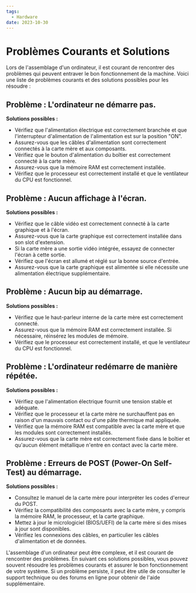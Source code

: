```yaml
---
tags:
  - Hardware
date: 2023-10-30
---
```

# Problèmes Courants et Solutions

Lors de l'assemblage d'un ordinateur, il est courant de rencontrer des problèmes qui peuvent entraver le bon fonctionnement de la machine. Voici une liste de problèmes courants et des solutions possibles pour les résoudre :

## Problème : L'ordinateur ne démarre pas.

**Solutions possibles :**
- Vérifiez que l'alimentation électrique est correctement branchée et que l'interrupteur d'alimentation de l'alimentation est sur la position "ON".
- Assurez-vous que les câbles d'alimentation sont correctement connectés à la carte mère et aux composants.
- Vérifiez que le bouton d'alimentation du boîtier est correctement connecté à la carte mère.
- Assurez-vous que la mémoire RAM est correctement installée.
- Vérifiez que le processeur est correctement installé et que le ventilateur du CPU est fonctionnel.

## Problème : Aucun affichage à l'écran.

**Solutions possibles :**
- Vérifiez que le câble vidéo est correctement connecté à la carte graphique et à l'écran.
- Assurez-vous que la carte graphique est correctement installée dans son slot d'extension.
- Si la carte mère a une sortie vidéo intégrée, essayez de connecter l'écran à cette sortie.
- Vérifiez que l'écran est allumé et réglé sur la bonne source d'entrée.
- Assurez-vous que la carte graphique est alimentée si elle nécessite une alimentation électrique supplémentaire.

## Problème : Aucun bip au démarrage.

**Solutions possibles :**
- Vérifiez que le haut-parleur interne de la carte mère est correctement connecté.
- Assurez-vous que la mémoire RAM est correctement installée. Si nécessaire, réinsérez les modules de mémoire.
- Vérifiez que le processeur est correctement installé, et que le ventilateur du CPU est fonctionnel.

## Problème : L'ordinateur redémarre de manière répétée.

**Solutions possibles :**
- Vérifiez que l'alimentation électrique fournit une tension stable et adéquate.
- Vérifiez que le processeur et la carte mère ne surchauffent pas en raison d'un mauvais contact ou d'une pâte thermique mal appliquée.
- Vérifiez que la mémoire RAM est compatible avec la carte mère et que les modules sont correctement installés.
- Assurez-vous que la carte mère est correctement fixée dans le boîtier et qu'aucun élément métallique n'entre en contact avec la carte mère.

## Problème : Erreurs de POST (Power-On Self-Test) au démarrage.

**Solutions possibles :**
- Consultez le manuel de la carte mère pour interpréter les codes d'erreur du POST.
- Vérifiez la compatibilité des composants avec la carte mère, y compris la mémoire RAM, le processeur, et la carte graphique.
- Mettez à jour le micrologiciel (BIOS/UEFI) de la carte mère si des mises à jour sont disponibles.
- Vérifiez les connexions des câbles, en particulier les câbles d'alimentation et de données.

L'assemblage d'un ordinateur peut être complexe, et il est courant de rencontrer des problèmes. En suivant ces solutions possibles, vous pouvez souvent résoudre les problèmes courants et assurer le bon fonctionnement de votre système. Si un problème persiste, il peut être utile de consulter le support technique ou des forums en ligne pour obtenir de l'aide supplémentaire.

